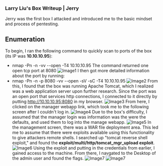 ### Larry Liu's Box Writeup | Jerry

Jerry was the first box I attacked and introduced me to the basic mindset and process of pentesting.

## Enumeration

To begin, I ran the following command to quickly scan to ports of the box (its IP was **10.10.10.95**):
- nmap -Pn -n -vv --open -T4 10.10.10.95
The command returned one open tcp port at 8080
![Image1](/Images/Image1)
I then got more detailed information about the port by running:
- nmap -Pn -n -p 8080 -vv --open -sV -sC -T4 10.10.10.95
![Image2](/Images/Image2)
From this, I found that the box was running Apache Tomcat, which I realized was a web application server upon further research.
Since the port was an open port that services http connections, I connected to it directly by putting http://10.10.10.95:8080 in my browser.
![Image3](/Images/Image3)
From here, I clicked on the manager webapp link, which took me to the following screen after I couldn't log in.
![Image4](/Images/Image4)
Due to the box's difficulty, I assumed that the manager login was information was the were the defaults, and used them to log into the manage webapp.
![Image5](/Images/Image5)
In the management screen, there was a WAR file deployment area. This led me to assume that there were exploits available using this functionality to give attackers remote shells.
I searched up "tomcat reverse shell exploit," and found the **exploit/multi/http/tomcat_mgr_upload exploit**.
![Image6](/Images/Image6)
Using the exploit and putting in the credentials from earlier, I gained access to the machine. From there, I navgated to the Desktop of the admin user and found the flags.
![Image7](/Images/Image7)
![Image7](/Images/Image8)
